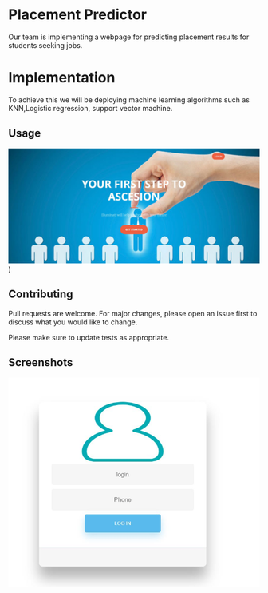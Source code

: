 # Placement Predictor

Our team is implementing a webpage for predicting placement results for students seeking jobs.

# Implementation 

To achieve this we will be deploying machine learning algorithms such as KNN,Logistic regression, support vector machine.

## Usage

![alt text](https://github.com/eshward95/illuminati_4/blob/master/FrontPage.JPG))




## Contributing
Pull requests are welcome. For major changes, please open an issue first to discuss what you would like to change.

Please make sure to update tests as appropriate.

## Screenshots
![alt text](https://github.com/eshward95/illuminati_4/blob/master/login.JPG)
